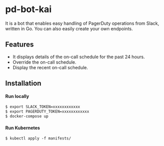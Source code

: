 # pd-bot-kai
It is a bot that enables easy handling of PagerDuty operations from Slack, written in Go. You can also easily create your own endpoints.

## Features

* It displays details of the on-call schedule for the past 24 hours.
* Override the on-call schedule.
* Display the recent on-call schedule.

## Installation

#### Run locally

``` sh
$ export SLACK_TOKEN=xxxxxxxxxxxx
$ export PAGERDUTY_TOKEN=xxxxxxxxxxxx
$ docker-compose up
```

#### Run Kubernetes

```
$ kubectl apply -f manifests/
```
